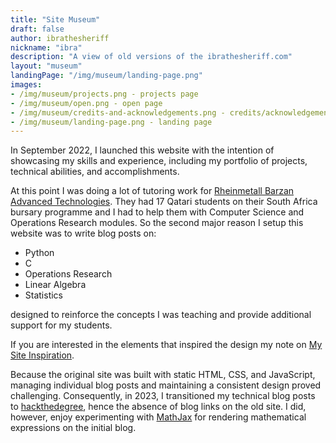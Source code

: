 ```yaml
---
title: "Site Museum"
draft: false
author: ibrathesheriff
nickname: "ibra"
description: "A view of old versions of the ibrathesheriff.com"
layout: "museum"
landingPage: "/img/museum/landing-page.png"
images:
- /img/museum/projects.png - projects page
- /img/museum/open.png - open page
- /img/museum/credits-and-acknowledgements.png - credits/acknowledgements page
- /img/museum/landing-page.png - landing page
---
```

In September 2022, I launched this website with the intention of showcasing my skills and experience, including my portfolio of projects, technical abilities, and accomplishments.

At this point I was doing a lot of tutoring work for [Rheinmetall Barzan Advanced Technologies](https://www.linkedin.com/company/rheinmetall-barzan-advanced-technologies-qstp-llc). They had 17 Qatari students on their South Africa bursary programme and I had to help them with Computer Science and Operations Research modules. So the second major reason I setup this website was to write blog posts on:
+ Python
+ C
+ Operations Research
+ Linear Algebra
+ Statistics

designed to reinforce the concepts I was teaching and provide additional support for my students. 

If you are interested in the elements that inspired the design my note on [My Site Inspiration](/notes/my-site-inspiration/).

Because the original site was built with static HTML, CSS, and JavaScript, managing individual blog posts and maintaining a consistent design proved challenging. Consequently, in 2023, I transitioned my technical blog posts to [hackthedegree](https://www.hackthedegree.com/), hence the absence of blog links on the old site. I did, however, enjoy experimenting with [MathJax](https://www.mathjax.org/) for rendering mathematical expressions on the initial blog.